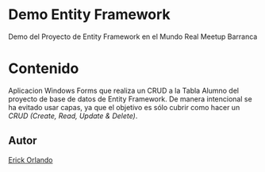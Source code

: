 # Demo Entity Framework
Demo del Proyecto de Entity Framework en el Mundo Real Meetup Barranca

# Contenido
Aplicacion Windows Forms que realiza un CRUD a la Tabla Alumno del proyecto de base de datos de Entity Framework.
De manera intencional se ha evitado usar capas, ya que el objetivo es sólo cubrir como hacer un *CRUD (Create, Read, Update & Delete)*.

## Autor 

[Erick Orlando](http://facebook.com/ErickOrlandoBlog)
